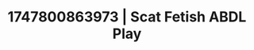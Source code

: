 ---
categories:
- Roleplay seduction
- Gangbang fantasy
- Romantic kink
- Neon-lit seduction
- Modest MILF
image: /assets/images/1747800863973.jpg
layout: post
seo:
  description: Featured content with exclusive ABDL Play, Scat Fetish. HD images available.
  keywords: ABDL Play, Scat Fetish
  og_image: /assets/images/1747800863973.jpg
  schema_type: VisualArtwork
tags:
- ABDL Play
- '#1747800863973'
- Scat Fetish
title: 1747800863973 | Scat Fetish ABDL Play
---